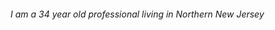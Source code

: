 <p>
    <img src="https://media.licdn.com/dms/image/C4D03AQGRlJ-lmcWDtw/profile-displayphoto-shrink_200_200/0?e=1535587200&v=beta&t=-enMpDWgNnfGzMj09v1yYJbrTkHbg8cCjjfCWNoMFXk" alt>
</p>
<p>
    <em>I am a 34 year old professional living in Northern New Jersey</em>
</p>
